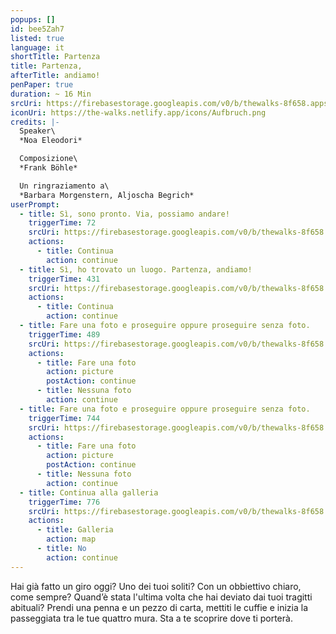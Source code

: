 ```yaml
---
popups: []
id: bee5Zah7
listed: true
language: it
shortTitle: Partenza
title: Partenza,
afterTitle: andiamo!
penPaper: true
duration: ~ 16 Min
srcUri: https://firebasestorage.googleapis.com/v0/b/thewalks-8f658.appspot.com/o/mp3%2Fv0%2Fit_bee5Zah7%2Fit_bee5Zah7.mp3?alt=media&token=b04001e6-c829-4cd4-930e-bc74215a0830
iconUri: https://the-walks.netlify.app/icons/Aufbruch.png
credits: |-
  Speaker\
  *Noa Eleodori*

  Composizione\
  *Frank Böhle*

  Un ringraziamento a\
  *Barbara Morgenstern, Aljoscha Begrich*
userPrompt:
  - title: Sì, sono pronto. Via, possiamo andare!
    triggerTime: 72
    srcUri: https://firebasestorage.googleapis.com/v0/b/thewalks-8f658.appspot.com/o/mp3%2Fv0%2Fde_bee5Zah7%2Fde_bee5Zah7_loop_1.mp3?alt=media&token=61c4d8ff-7332-4b83-8ca9-d0951f94261c
    actions:
      - title: Continua
        action: continue
  - title: Sì, ho trovato un luogo. Partenza, andiamo!
    triggerTime: 431
    srcUri: https://firebasestorage.googleapis.com/v0/b/thewalks-8f658.appspot.com/o/mp3%2Fv0%2Fde_bee5Zah7%2Fde_bee5Zah7_loop_2.mp3?alt=media&token=5cc78231-0772-44cb-b4bb-7efd873ad045
    actions:
      - title: Continua
        action: continue
  - title: Fare una foto e proseguire oppure proseguire senza foto.
    triggerTime: 489
    srcUri: https://firebasestorage.googleapis.com/v0/b/thewalks-8f658.appspot.com/o/mp3%2Fv0%2Fde_bee5Zah7%2Fde_bee5Zah7_loop_3.mp3?alt=media&token=eee75c2a-c745-4e38-9bba-83d277346aa0
    actions:
      - title: Fare una foto
        action: picture
        postAction: continue
      - title: Nessuna foto
        action: continue
  - title: Fare una foto e proseguire oppure proseguire senza foto.
    triggerTime: 744
    srcUri: https://firebasestorage.googleapis.com/v0/b/thewalks-8f658.appspot.com/o/mp3%2Fv0%2Fde_bee5Zah7%2Fde_bee5Zah7_loop_4.mp3?alt=media&token=3df62014-aaec-4560-8d39-4b792913f7ce
    actions:
      - title: Fare una foto
        action: picture
        postAction: continue
      - title: Nessuna foto
        action: continue
  - title: Continua alla galleria
    triggerTime: 776
    srcUri: https://firebasestorage.googleapis.com/v0/b/thewalks-8f658.appspot.com/o/static%2Fmedias%2Fmulti_Zeubeel8_loop.mp3?alt=media&token=88349085-3303-48b9-bdc6-fd7b09519a26
    actions:
      - title: Galleria
        action: map
      - title: No
        action: continue
---
```

Hai già fatto un giro oggi? Uno dei tuoi soliti? Con un obbiettivo chiaro, come sempre? Quand’è stata l'ultima volta che hai deviato dai tuoi tragitti abituali? Prendi una penna e un pezzo di carta, mettiti le cuffie e inizia la passeggiata tra le tue quattro mura. Sta a te scoprire dove ti porterà.